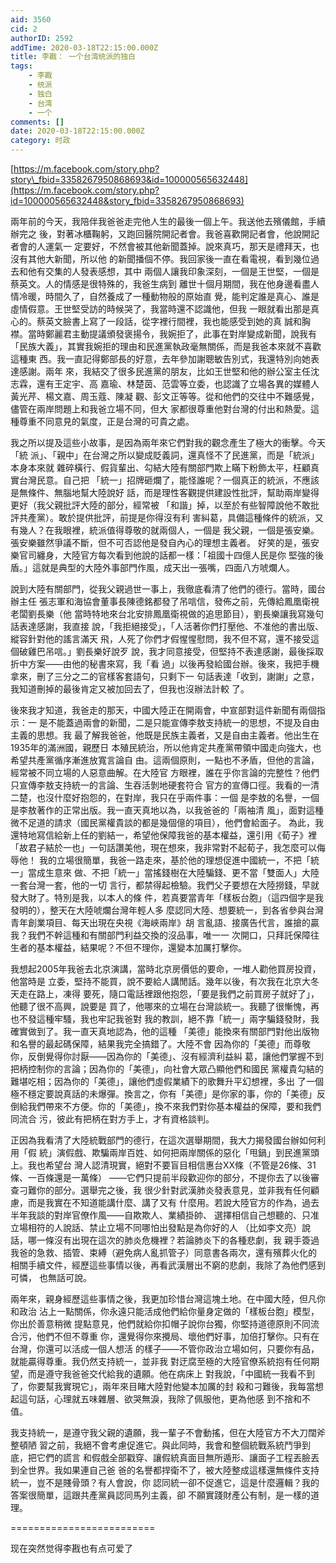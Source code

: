 ```yaml
---
aid: 3560
cid: 2
authorID: 2592
addTime: 2020-03-18T22:15:00.000Z
title: 李戡： 一个台湾统派的独白
tags:
    - 李戡
    - 统派
    - 独白
    - 台湾
    - 一个
comments: []
date: 2020-03-18T22:15:00.000Z
category: 时政
---
```


[https://m.facebook.com/story.php?story\_fbid=3358267950868693&id=100000565632448](https://m.facebook.com/story.php?id=100000565632448&story_fbid=3358267950868693)

兩年前的今天，我陪伴我爸爸走完他人生的最後一個上午。我送他去殯儀館，手續辦完之 後，對著冰櫃鞠躬，又跑回醫院開記者會。我爸喜歡開記者會，他說開記者會的人運氣一 定要好，不然會被其他新聞蓋掉。說來真巧，那天是禮拜天，也沒有其他大新聞，所以他 的新聞播個不停。我回家後一直在看電視，看到幾位過去和他有交集的人發表感想，其中 兩個人讓我印象深刻，一個是王世堅，一個是蔡英文。人的情感是很特殊的，我爸生病到 離世十個月期間，我在他身邊看盡人情冷暖，時間久了，自然養成了一種動物般的原始直 覺，能判定誰是真心、誰是虛情假意。王世堅受訪的時候哭了，我當時還不認識他，但我 一眼就看出那是真心的。蔡英文臉書上寫了一段話，從字裡行間裡，我也能感受到她的真 誠和胸襟。當時鄭麗君主動提議頒發褒揚令，我婉拒了，此事在對岸變成新聞，說我有 「民族大義」，其實我婉拒的理由和民進黨執政毫無關係，而是我爸本來就不喜歡這種東 西。我一直記得鄭部長的好意，去年參加謝聰敏告別式，我還特別向她表達感謝。兩年 來，我結交了很多民進黨的朋友，比如王世堅和他的辦公室主任沈志霖，還有王定宇、高 嘉瑜、林楚茵、范雲等立委，也認識了立場各異的媒體人黃光芹、楊文嘉、周玉蔻、陳凝 觀、彭文正等等。從和他們的交往中不難感覺，儘管在兩岸問題上和我爸立場不同，但大 家都很尊重他對台灣的付出和熱愛。這種尊重不同意見的氣度，正是台灣的可貴之處。

我之所以提及這些小故事，是因為兩年來它們對我的觀念產生了極大的衝擊。今天「統 派」、「親中」在台灣之所以變成貶義詞，還真怪不了民進黨，而是「統派」本身本來就 雜碎橫行、假貨輩出、勾結大陸有關部門欺上瞞下粉飾太平，枉顧真實台灣民意。自己把 「統一」招牌砸爛了，能怪誰呢？一個真正的統派，不應該是無條件、無腦地幫大陸說好 話，而是理性客觀提供建設性批評，幫助兩岸變得更好（我父親批評大陸的部分，經常被 「和諧」掉，以至於有些智障說他不敢批評共產黨）。敢於提供批評，前提是你得沒有利 害糾葛，具備這種條件的統派，又有幾人？在我眼裡，統派值得尊敬的就兩個人，一個是 我父親，一個是張安樂。張安樂雖然爭議不斷，但不可否認他是發自內心的理想主義者。 好笑的是，張安樂官司纏身，大陸官方每次看到他說的話都一樣：「祖國十四億人民是你 堅強的後盾。」這就是典型的大陸外事部門作風，成天出一張嘴，四面八方唬爛人。

說到大陸有關部門，從我父親過世一事上，我徹底看清了他們的德行。當時，國台辦主任 張志軍和海協會董事長陳德銘都發了吊唁信，發佈之前，先傳給鳳凰衛視老闆劉長樂（他 當時特地來台北安排鳳凰衛視做的追思節目），劉長樂讓我寫幾句話表達感謝，我直接 說，「我拒絕接受」，「人活著你們打壓他、不准他的書出版、縱容針對他的謠言滿天 飛，人死了你們才假惺惺慰問，我不但不寫，還不接受這個破雞巴吊唁。」劉長樂好說歹 說，我才同意接受，但堅持不表達感謝，最後採取折中方案——由他的秘書來寫，我「看 過」以後再發給國台辦。後來，我把手機拿來，刪了三分之二的官樣客套語句，只剩下一 句話表達「收到，謝謝」之意，我知道刪掉的最後肯定又被加回去了，但我也沒辦法計較 了。

後來我才知道，我爸走的那天，中國大陸正在開兩會，中宣部對這件新聞有兩個指示：一 是不能蓋過兩會的新聞，二是只能宣傳李敖支持統一的思想，不提及自由主義的思想。我 最了解我爸爸，他既是民族主義者，又是自由主義者。他出生在1935年的滿洲國，親歷日 本殖民統治，所以他肯定共產黨帶領中國走向強大，也希望共產黨循序漸進放寬言論自 由。這兩個原則，一點也不矛盾，但他的言論，經常被不同立場的人惡意曲解。在大陸官 方眼裡，誰在乎你言論的完整性？他們只宣傳李敖支持統一的言論、生吞活剝地硬套符合 官方的宣傳口徑。我看的一清二楚，也沒什麼好抱怨的，在對岸，我只在乎兩件事：一個 是李敖的名譽，一個是李敖著作的正常出版。我一直天真地以為，以我爸爸的「兩袖清 風」，面對這種微不足道的請求（國民黨權貴談的都是幾個億的項目），他們會給面子。 為此，我還特地寫信給新上任的劉結一，希望他保障我爸的基本權益，還引用《荀子》裡 「故君子結於一也」一句話讚美他，現在想來，我非常對不起荀子，我怎麼可以侮辱他！ 我的立場很簡單，我爸一路走來，基於他的理想促進中國統一，不把「統一」當成生意來 做、不把「統一」當搖錢樹在大陸騙錢、更不當「雙面人」大陸一套台灣一套，他的一切 言行，都禁得起檢驗。我們父子要想在大陸撈錢，早就發大財了。特別是我，以本人的條 件，若真要當青年「樣板台胞」（這四個字是我發明的），整天在大陸唬爛台灣年輕人多 麼認同大陸、想要統一，到各省參與台灣青年創業項目、每天出現在央視《海峽兩岸》胡 言亂語、接廣告代言，誰搶的贏我？我們不幹這種和有關部門利益交換的沒品事，唯一一 次開口，只拜託保障往生者的基本權益，結果呢？不但不理你，還變本加厲打擊你。

我想起2005年我爸去北京演講，當時北京房價低的要命，一堆人勸他買房投資，他當時是 立委，堅持不能買，說不要給人講閒話。幾年以後，有次我在北京大冬天走在路上，凍得 要死，隨口電話裡跟他抱怨，「要是我們之前買房子就好了」，他聽了很不高興，說要是 買了，他哪來的立場在台灣談統一。我聽了很慚愧，再也不發這種牢騷，我也牢記我爸對 我的教訓，絕不靠「統一」兩字騙錢發財，我確實做到了。我一直天真地認為，他的這種 「美德」能換來有關部門對他出版物和名譽的最起碼保障，結果我完全搞錯了。大陸不會 因為你的「美德」而尊敬你，反倒覺得你討厭——因為你的「美德」、沒有經濟利益糾 葛，讓他們掌握不到把柄控制你的言論；因為你的「美德」，向社會大眾凸顯他們和國民 黨權貴勾結的難堪吃相；因為你的「美德」，讓他們虛假業績下的歌舞升平幻想裡，多出 了一個極不穩定要說真話的未爆彈。換言之，你有「美德」是你家的事，你的「美德」反 倒給我們帶來不方便。你的「美德」，換不來我們對你基本權益的保障，要和我們同流合 污，彼此有把柄在對方手上，才有資格談判。

正因為我看清了大陸統戰部門的德行，在這次選舉期間，我大力揭發國台辦如何利用「假 統」演假戲、欺騙兩岸百姓、如何把兩岸關係的惡化「甩鍋」到民進黨頭上。我也希望台 灣人認清現實，絕對不要盲目相信惠台XX條（不管是26條、31條、一百條還是一萬條） ——它們只提前半段歡迎你的部分，不提你去了以後審查刁難你的部分。選舉完之後，我 很少針對武漢肺炎發表意見，並非我有任何顧慮，而是我實在不知道能講什麼、講了又有 什麼用。若說大陸官方的作為，過去半年我談的對岸官僚作風——自欺欺人、業績掛帥、 選擇相信自己想聽的、只准立場相符的人說話、禁止立場不同哪怕出發點是為你好的人 （比如李文亮）說話，哪一條沒有出現在這次的肺炎危機裡？若論肺炎下的各種悲劇，我 親手簽過我爸的急救、插管、束縛（避免病人亂抓管子）同意書各兩次，還有殯葬火化的 相關手續文件，經歷這些事情以後，再看武漢層出不窮的悲劇，我除了為他們感到可憐， 也無話可說。

兩年來，親身經歷這些事情之後，我更加珍惜台灣這塊土地。在中國大陸，但凡你和政治 沾上一點關係，你永遠只能活成他們給你量身定做的「樣板台胞」模型，你出於善意稍微 提點意見，他們就給你扣帽子說你台獨，你堅持道德原則不同流合污，他們不但不尊重 你，還覺得你來攪局、壞他們好事，加倍打擊你。只有在台灣，你還可以活成一個人想活 的樣子——不管你政治立場如何，只要你有品，就能贏得尊重。我仍然支持統一，並非我 對迂腐至極的大陸官僚系統抱有任何期望，而是遵守我爸爸交代給我的遺願。他在病床上 對我說，「中國統一我看不到了，你要幫我實現它」，兩年來目睹大陸對他變本加厲的封 殺和刁難後，我每當想起這句話，心理就五味雜層、欲哭無淚，我除了佩服他，更為他感 到不捨和不值。

我支持統一，是遵守我父親的遺願，我一輩子不會動搖，但在大陸官方不大刀闊斧整頓陋 習之前，我絕不會考慮促進它。與此同時，我會和整個統戰系統鬥爭到底，把它們的謊言 和假戲全部戳穿、讓假統真面目無所遁形、讓面子工程丟臉丟到全世界。我如果連自己爸 爸的名譽都捍衛不了，被大陸整成這樣還無條件支持統一，豈不是賤骨頭？有人會說，你 認同統一卻不促進它，這是什麼邏輯？我的答案很簡單，這跟共產黨員認同馬列主義，卻 不願實踐財產公有制，是一樣的道理。

\=========================

现在突然觉得李戡也有点可爱了
